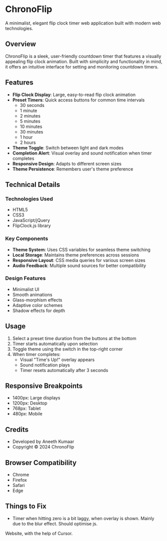 # ChronoFlip

A minimalist, elegant flip clock timer web application built with modern web technologies.

## Overview

ChronoFlip is a sleek, user-friendly countdown timer that features a visually appealing flip clock animation. Built with simplicity and functionality in mind, it offers an intuitive interface for setting and monitoring countdown timers.

## Features

- **Flip Clock Display**: Large, easy-to-read flip clock animation
- **Preset Timers**: Quick access buttons for common time intervals
  - 30 seconds
  - 1 minute
  - 2 minutes
  - 5 minutes
  - 10 minutes
  - 30 minutes
  - 1 hour
  - 2 hours
- **Theme Toggle**: Switch between light and dark modes
- **Completion Alert**: Visual overlay and sound notification when timer completes
- **Responsive Design**: Adapts to different screen sizes
- **Theme Persistence**: Remembers user's theme preference

## Technical Details

### Technologies Used
- HTML5
- CSS3
- JavaScript/jQuery
- FlipClock.js library

### Key Components
- **Theme System**: Uses CSS variables for seamless theme switching
- **Local Storage**: Maintains theme preferences across sessions
- **Responsive Layout**: CSS media queries for various screen sizes
- **Audio Feedback**: Multiple sound sources for better compatibility

### Design Features
- Minimalist UI
- Smooth animations
- Glass-morphism effects
- Adaptive color schemes
- Shadow effects for depth

## Usage

1. Select a preset time duration from the buttons at the bottom
2. Timer starts automatically upon selection
3. Toggle theme using the switch in the top-right corner
4. When timer completes:
   - Visual "Time's Up!" overlay appears
   - Sound notification plays
   - Timer resets automatically after 3 seconds

## Responsive Breakpoints
- 1400px: Large displays
- 1200px: Desktop
- 768px: Tablet
- 480px: Mobile

## Credits
- Developed by Aneeth Kumaar
- Copyright © 2024 ChronoFlip

## Browser Compatibility
- Chrome
- Firefox
- Safari
- Edge

## Things to Fix
- Timer when hitting zero is a bit laggy, when overlay is shown. Mainly due to the blur effect. Should optimise js.


Website, with the help of Cursor.
